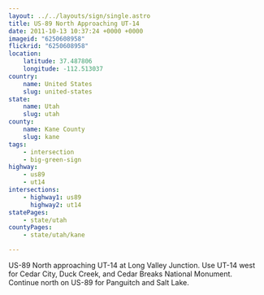 ```yaml
---
layout: ../../layouts/sign/single.astro
title: US-89 North Approaching UT-14
date: 2011-10-13 10:37:24 +0000 +0000
imageid: "6250608958"
flickrid: "6250608958"
location:
    latitude: 37.487806
    longitude: -112.513037
country:
    name: United States
    slug: united-states
state:
    name: Utah
    slug: utah
county:
    name: Kane County
    slug: kane
tags:
    - intersection
    - big-green-sign
highway:
    - us89
    - ut14
intersections:
    - highway1: us89
      highway2: ut14
statePages:
    - state/utah
countyPages:
    - state/utah/kane

---
```

US-89 North approaching UT-14 at Long Valley Junction.  Use UT-14 west for Cedar City, Duck Creek, and Cedar Breaks National Monument.  Continue north on US-89 for Panguitch and Salt Lake.